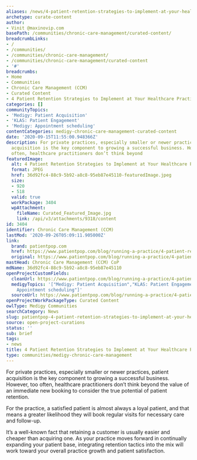 ```yaml
---
aliases: /news/4-patient-retention-strategies-to-implement-at-your-healthcare-practice
archetype: curate-content
author:
- Vinit @maxinovip.com
basePath: /communities/chronic-care-management/curated-content/
breadcrumbLinks:
- /
- /communities/
- /communities/chronic-care-management/
- /communities/chronic-care-management/curated-content
- '#'
breadcrumbs:
- Home
- Communities
- Chronic Care Management (CCM)
- Curated Content
- 4 Patient Retention Strategies to Implement at Your Healthcare Practice
categories: []
communityTopics:
- 'Medigy: Patient Acquisition'
- 'KLAS: Patient Engagement'
- 'Medigy: Appointment scheduling'
contentCategories: medigy-chronic-care-management-curated-content
date: '2020-09-15T11:55:00.948366Z'
description: For private practices, especially smaller or newer practices, patient
  acquisition is the key component to growing a successful business. However, too
  often, healthcare practitioners don’t think beyond
featuredImage:
  alt: 4 Patient Retention Strategies to Implement at Your Healthcare Practice
  format: JPEG
  href: 36d92fc4-88c9-5b92-a8c8-95eb87e45110-featuredImage.jpeg
  size:
  - 920
  - 518
  valid: true
  workPackage: 3404
  wpAttachment:
    fileName: Curated_Featured_Image.jpg
    link: /api/v3/attachments/9318/content
id: 3404
identifier: Chronic Care Management (CCM)
lastMod: '2020-09-26T05:09:11.905000Z'
link:
  brand: patientpop.com
  href: https://www.patientpop.com/blog/running-a-practice/4-patient-retention-strategies-to-implement-at-your-healthcare-practice/
  original: https://www.patientpop.com/blog/running-a-practice/4-patient-retention-strategies-to-implement-at-your-healthcare-practice/
mastHead: Chronic Care Management (CCM) CoP
mdName: 36d92fc4-88c9-5b92-a8c8-95eb87e45110
openProjectCustomFields:
  cleanUrl: https://www.patientpop.com/blog/running-a-practice/4-patient-retention-strategies-to-implement-at-your-healthcare-practice/
  medigyTopics: '["Medigy: Patient Acquisition","KLAS: Patient Engagement","Medigy:
    Appointment scheduling"]'
  sourceUrl: https://www.patientpop.com/blog/running-a-practice/4-patient-retention-strategies-to-implement-at-your-healthcare-practice/
openProjectWorkPackageType: Curated Content
owlType: Medigy Communities
searchCategory: News
slug: patientpop-4-patient-retention-strategies-to-implement-at-your-healthcare-practice
source: open-project-curations
status: ''
sub: brief
tags:
- news
title: 4 Patient Retention Strategies to Implement at Your Healthcare Practice
type: communities/medigy-chronic-care-management
---
```


<p>For private practices, especially smaller or newer practices, patient acquisition is the key component to growing a successful business. However, too often, healthcare practitioners don’t think beyond the value of an immediate new booking to consider the true potential of patient retention.</p><p>For the practice, a satisfied patient is almost always a loyal patient, and that means a greater likelihood they will book regular visits for necessary care and follow-up.</p><p>It’s a well-known fact that retaining a customer is usually easier and cheaper than acquiring one. As your practice moves forward in continually expanding your patient base, integrating retention tactics into the mix will work toward your overall practice growth and patient satisfaction.</p>